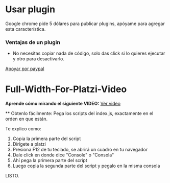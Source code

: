 # Usar plugin
Google chrome pide 5 dólares para publicar plugins, apóyame para agregar esta característica.

### Ventajas de un plugin
* No necesitas copiar nada de código, solo das click si lo quieres ejecutar y otro para desactivarlo.

[Apoyar por paypal](https://www.paypal.me/erprogramador)

# Full-Width-For-Platzi-Video

**Aprende cómo mirando el siguiente VIDEO:** [Ver video](https://www.loom.com/share/d3115d9ee7c248a1942e33a1ef2b731a)

** Obtenlo fácilmente:
Pega los scripts del index.js, exactamente en el orden en que están.

Te explico como:

1. Copia la primera parte del script
2. Dirígete a platzi
3. Presiona F12 de tu teclado, se abrirá un cuadro en tu navegador
4. Dale click en donde dice "Console" o "Consola"
5. Ahí pega la primera parte del script
6. Luego copia la segunda parte del script y pegalo en la misma consola

LISTO.
